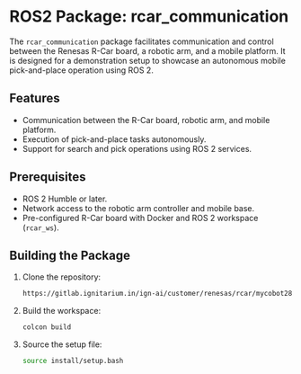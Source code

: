 # ROS2 Package: rcar_communication

The `rcar_communication` package facilitates communication and control between the Renesas R-Car board, a robotic arm, and a mobile platform. It is designed for a demonstration setup to showcase an autonomous mobile pick-and-place operation using ROS 2.

## Features
- Communication between the R-Car board, robotic arm, and mobile platform.
- Execution of pick-and-place tasks autonomously.
- Support for search and pick operations using ROS 2 services.

## Prerequisites
- ROS 2 Humble or later.
- Network access to the robotic arm controller and mobile base.
- Pre-configured R-Car board with Docker and ROS 2 workspace (`rcar_ws`).

## Building the Package
1. Clone the repository:
   ```bash
   https://gitlab.ignitarium.in/ign-ai/customer/renesas/rcar/mycobot280.git
   
   ```

2. Build the workspace:
   ```bash
   colcon build
   ```

3. Source the setup file:
   ```bash
   source install/setup.bash
   ```
